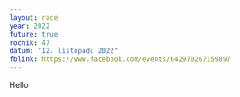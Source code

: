 ```yaml
---
layout: race
year: 2022
future: true
rocnik: 47
datum: "12. listopadu 2022"
fblink: https://www.facebook.com/events/642970267159897
---
```

Hello